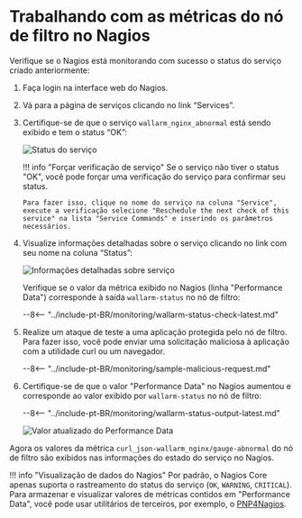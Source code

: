 [img-nagios-service-status]:            ../../images/monitoring/nagios-service-status.png
[img-nagios-service-details]:           ../../images/monitoring/nagios-service-details-1.png
[img-nagios-service-perfdata-updated]:  ../../images/monitoring/nagios-service-details-2.png

[link-PNP4Nagios]:                      http://www.pnp4nagios.org/doku.php?id=pnp-0.4:start

# Trabalhando com as métricas do nó de filtro no Nagios

Verifique se o Nagios está monitorando com sucesso o status do serviço criado anteriormente:
1. Faça login na interface web do Nagios.
2. Vá para a página de serviços clicando no link “Services”.
3. Certifique-se de que o serviço `wallarm_nginx_abnormal` está sendo exibido e tem o status “OK”:

   ![Status do serviço][img-nagios-service-status]

    
   !!! info "Forçar verificação de serviço"
       Se o serviço não tiver o status "OK", você pode forçar uma verificação do serviço para confirmar seu status.
       
       Para fazer isso, clique no nome do serviço na coluna "Service", execute a verificação selecione "Reschedule the next check of this service" na lista "Service Commands" e inserindo os parâmetros necessários.
    

4. Visualize informações detalhadas sobre o serviço clicando no link com seu nome na coluna “Status”:

   ![Informações detalhadas sobre serviço][img-nagios-service-details]

   Verifique se o valor da métrica exibido no Nagios (linha "Performance Data") corresponde à saída `wallarm-status` no nó de filtro:

   --8<-- "../include-pt-BR/monitoring/wallarm-status-check-latest.md"
 
5. Realize um ataque de teste a uma aplicação protegida pelo nó de filtro. Para fazer isso, você pode enviar uma solicitação maliciosa à aplicação com a utilidade curl ou um navegador.

   --8<-- "../include-pt-BR/monitoring/sample-malicious-request.md"
    
6. Certifique-se de que o valor "Performance Data" no Nagios aumentou e corresponde ao valor exibido por `wallarm-status` no nó de filtro:

   --8<-- "../include-pt-BR/monitoring/wallarm-status-output-latest.md"

   ![Valor atualizado do Performance Data][img-nagios-service-perfdata-updated]

Agora os valores da métrica `curl_json-wallarm_nginx/gauge-abnormal` do nó de filtro são exibidos nas informações do estado do serviço no Nagios.

!!! info "Visualização de dados do Nagios"
    Por padrão, o Nagios Core apenas suporta o rastreamento do status do serviço (`OK`, `WARNING`, `CRITICAL`). Para armazenar e visualizar valores de métricas contidos em "Performance Data", você pode usar utilitários de terceiros, por exemplo, o [PNP4Nagios][link-PNP4Nagios].
